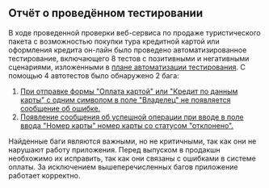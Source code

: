 ## Отчёт о проведённом тестировании
В ходе проведенной проверки веб-сервиса по продаже туристического пакета с возможностью покупки тура кредитной картой или оформления кредита он-лайн было проведено автоматизированное тестирование, включающего 8 тестов с позитивными и негативными сценариями,
изложенными в [плане автоматизации тестирования](Plan.md). С помощью 4 автотестов было обнаружено 2 бага:
1. [При отправке формы "Оплата картой" или "Кредит по данным карты" с одним символом в  поле "Владелец" не появляется сообщение об ошибке.](https://github.com/OlgaNikulina/Diploma-Nikulina/issues/4#issue-664691758)
2. [Появление сообщения об успешной операции при вводе в поле ввода "Номер карты" номер карты со статусом "отклонено".](https://github.com/OlgaNikulina/Diploma-Nikulina/issues/5#issuecomment-663383562)

Найденные баги являются важными, но не критичными, так как они не нарушают работу приложения. Перед выпуском в продакшн необхожимо их исправить, так как они связаны с ошибками в системе оплаты.
За исключением вышеперечисленных багов приложение работает корректно.



